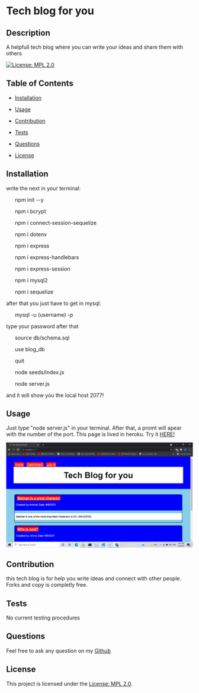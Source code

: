 # Tech blog for you
  ## Description
  A helpfull tech blog where you can write your ideas and share them with others

  [![License: MPL 2.0](https://img.shields.io/badge/License-MPL%202.0-brightgreen.svg)](https://opensource.org/licenses/MPL-2.0)


  ## Table of Contents

  - [Installation](#installation)
  - [Usage](#usage)
  - [Contribution](#contribution)
  - [Tests](#tests)
  - [Questions](#questions)

  - [License](#license)


  ## Installation
 write the next in your terminal:
 <ol>npm init --y</ol>
 <ol>npm i bcrypt </ol>
 <ol>npm i connect-session-sequelize</ol>
 <ol>npm i dotenv</ol>
 <ol>npm i express</ol>
 <ol>npm i express-handlebars</ol>
 <ol>npm i express-session</ol>
 <ol>npm i mysql2</ol>
 <ol>npm i sequelize</ol>

 after that you just have to get in mysql:

 <ol>mysql -u (username) -p</ol>
 type your password after that
 <ol>source db/schema.sql</ol>
 <ol>use blog_db</ol>
 <ol>quit</ol>
<ol>node seeds/index.js</ol>
 <ol>node server.js</ol>
and it will show you the local host 2077!




  
  ## Usage
  Just type "node server.js" in your terminal. After that, a promt will apear with the number of the port. This page is lived in heroku. Try it <a href = ""> HERE!</a>

  <img src="./assets/Screenshot (14).png" alt="failed to load">
  
  ## Contribution
   this tech blog is for help you write ideas and connect with other people. Forks and copy is completly free.
  
  ## Tests
  No current testing procedures
  
  ## Questions
  Feel free to ask any question on my [Github](https://github.com/bruno192000/)
  ## License

This project is licensed under the [License: MPL 2.0](https://opensource.org/licenses/MPL-2.0).